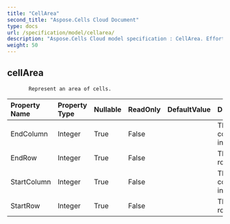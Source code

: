 ```yaml
---
title: "CellArea"
second_title: "Aspose.Cells Cloud Document"
type: docs
url: /specification/model/cellarea/
description: "Aspose.Cells Cloud model specification : CellArea. Effortlessly handle Excel and other spreadsheet documents with features like opening, generating, editing, splitting, merging, comparing, and converting."
weight: 50
---
```


## **cellArea**

           Represent an area of cells.            

| Property Name | Property Type | Nullable |  ReadOnly | DefaultValue | Description | 
| :- | :- | :- |:- |  :- | :- |
| EndColumn | Integer | True |  False |  | The end column index. |  
| EndRow | Integer | True |  False |  | The end row index. |  
| StartColumn | Integer | True |  False |  | The start column index. |  
| StartRow | Integer | True |  False |  | The start row index. |  

